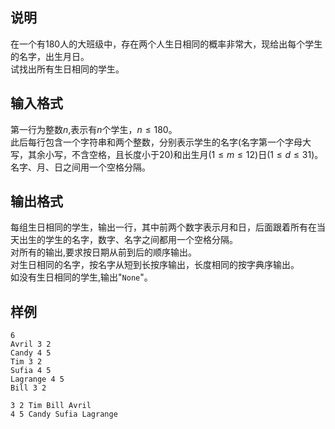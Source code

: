 <h2>说明</h2>

在一个有$180$人的大班级中，存在两个人生日相同的概率非常大，现给出每个学生的名字，出生月日。<br />
试找出所有生日相同的学生。
<h2>输入格式</h2>

第一行为整数$n$&#44;表示有$n$个学生，$n≤180$。<br>此后每行包含一个字符串和两个整数，分别表示学生的名字(名字第一个字母大写，其余小写，不含空格，且长度小于$20$)和出生月($1≤m≤12$)日($1≤d≤31$)。<br>名字、月、日之间用一个空格分隔。

<h2>输出格式</h2>

每组生日相同的学生，输出一行，其中前两个数字表示月和日，后面跟着所有在当天出生的学生的名字，数字、名字之间都用一个空格分隔。<br>对所有的输出&#44;要求按日期从前到后的顺序输出。<br>对生日相同的名字，按名字从短到长按序输出，长度相同的按字典序输出。<br>如没有生日相同的学生&#44;输出"<code>None</code>"。

<h2>样例</h2>
<pre><code class="language-input1">6
Avril 3 2
Candy 4 5
Tim 3 2
Sufia 4 5
Lagrange 4 5
Bill 3 2</code></pre><pre><code class="language-output1">3 2 Tim Bill Avril
4 5 Candy Sufia Lagrange</code></pre>
